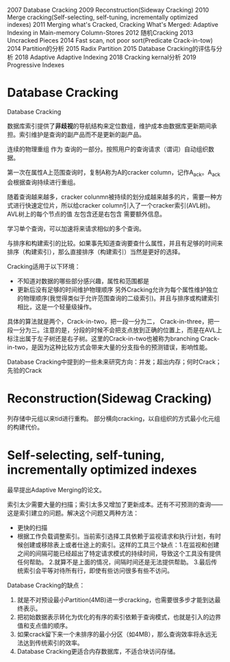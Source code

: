 2007 Database Cracking
2009 Reconstruction(Sideway Cracking)
2010 Merge cracking(Self-selecting, self-tuning, incrementally optimized indexes)
2011 Merging what's Cracked, Cracking What's Merged: Adaptive Indexing in Main-memory Column-Stores
2012 随机Cracking
2013 Uncracked Pieces
2014 Fast scan, not poor sort(Predicate Crack-in-tow)
2014 Partition的分析
2015 Radix Partition
2015 Database Cracking的评估与分析
2018 Adaptive Adaptive Indexing
2018 Cracking kernal分析
2019 Progressive Indexes


# Database Cracking
Database Cracking

数据库索引提供了**非歧视**的导航结构来定位数组，维护成本由数据库更新期间承担。索引维护是查询的副产品而不是更新的副产品。

连续的物理重组 作为 查询的一部分。按照用户的查询请求（谓词）自动组织数据。

第一次在属性A上范围查询时，复制A称为A的cracker column，记作A<sub>ack</sub>。A<sub>ack</sub>会根据查询持续进行重组。

随着查询越来越多，cracker colunmn被持续的划分成越来越多的片，需要一种方式进行快速定位片，所以给cracker column引入了一个cracker索引(AVL树)。AVL树上的每个节点的值 左包含还是右包含 需要额外信息。

学习单个查询，可以加速将来请求相似的多个查询。

与排序和构建索引的比较。如果事先知道查询要查什么属性，并且有足够的时间来排序（构建索引），那么直接排序（构建索引）当然是更好的选择。

Cracking适用于以下环境：
+ 不知道对数据的哪些部分感兴趣，属性和范围都是
+ 更新后没有足够的时间维护物理顺序
另外Cracking允许为每个属性维护独立的物理顺序(我觉得类似于允许范围查询的二级索引)。并且与排序或构建索引相比，这是一个轻量级操作。

具体的算法就是两个，Crack-in-two，把一段一分为二， Crack-in-three，把一段一分为三。注意的是，分段的时候不会把支点放到正确的位置上，而是在AVL上标注出属于左子树还是右子树。这里的Crack-in-two也被称为branching Crack-in-two，是因为这种比较方式会带来大量的分支指令的预测错误，影响性能。

Database Cracking中提到的一些未来研究方向：并发；超出内存；何时Crack；先验的Crack

# Reconstruction(Sidewag Cracking)
列存储中元组以来tid进行重构。
部分横向cracking，以自组织的方式最小化元组的构建代价。



# Self-selecting, self-tuning, incrementally optimized indexes
最早提出Adaptive Merging的论文。

索引太少需要大量的扫描；索引太多又增加了更新成本。还有不可预测的查询——这是索引建立的问题。解决这个问题又两种方法：
+ 更快的扫描
+ 根据工作负载调整索引。当前索引选择工具依赖于监视请求和执行计划，有时候创建或移除表上或者仕途上的索引。这样的工具三个缺点：1.在监视和创建之间的间隔可能已经超出了特定请求模式的持续时间，导致这个工具没有提供任何帮助。 2.就算不是上面的情况，间隔时间还是无法提供帮助。 3.最后传统索引会平等对待所有行，即使有些访问很多有些不访问。

Database Cracking的缺点：
1. 就是不对预设最小Partition(4MB)进一步cracking，也需要很多步才能到达最终表示。
2. 把初始数据表示转化为优化的有序的索引依赖于查询模式，也就是引入的边界值和支点值的顺序。
3. 如果crack留下来一个未排序的最小分区（如4MB），那么查询效率将永远无法达到传统索引的效率。
4. Database Cracking更适合内存数据库，不适合块访问存储。
